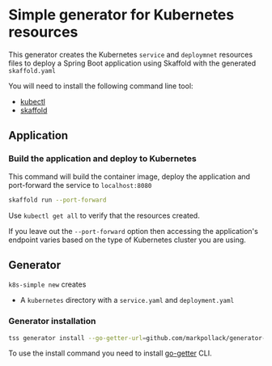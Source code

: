 # Simple generator for Kubernetes resources

This generator creates the Kubernetes `service` and `deploymnet` resources files to deploy a Spring Boot application using Skaffold with the generated `skaffold.yaml`

You will need to install the following command line tool:

* [kubectl](https://kubernetes.io/docs/tasks/tools/install-kubectl/)
* [skaffold](https://skaffold.dev/docs/install/)

## Application

### Build the application and deploy to Kubernetes

This command will build the container image, deploy the application and port-forward the service to `localhost:8080`

```bash
skaffold run --port-forward
```

Use `kubectl get all` to verify that the resources created.

If you leave out the `--port-forward` option then accessing the application's endpoint varies based on the type of Kubernetes cluster you are using.

## Generator

`k8s-simple new` creates

* A `kubernetes` directory with a `service.yaml` and `deployment.yaml`

### Generator installation

```bash
tss generator install --go-getter-url=github.com/markpollack/generator-k8s-simple
```

To use the install command you need to install [go-getter](https://github.com/hashicorp/go-getter#installation-and-usage) CLI.
